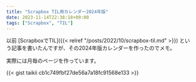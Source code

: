 ```yaml
---
title: "Scrapbox TIL用カレンダー2024年版"
date: 2023-11-14T22:38:18+09:00
tags: ["Scrapbox", "TIL"]
---
```


以前 [ScrapboxでTIL]({{< relref "/posts/2022/10/scrapbox-til.md" >}}) という記事を書いたんですが、その2024年版カレンダーを作ったのでメモ。

<!--more-->

実際には月毎のページを作っています。

{{< gist taikii cb1c749fbf27de56a7a18fc91568e133 >}}
